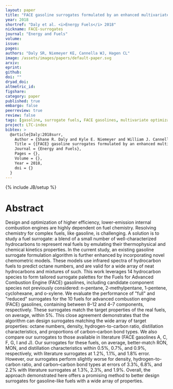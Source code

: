 ```yaml
---
layout: paper
title: "FACE gasoline surrogates formulated by an enhanced multivariate optimization framework"
year: 2018
shortref: "Daly et al. <i>Energy Fuels</i> 2018"
nickname: FACE-surrogates
journal: "Energy and Fuels"
volume:
issue:
pages:
authors: "Daly SR, Niemeyer KE, Cannella WJ, Hagen CL"
image: /assets/images/papers/default-paper.svg
arxiv:
eprint:
github:
doi: ""
dryad_doi:
altmetric_id:
figshare:
category: paper
published: true
embargo: false
peerreview: true
review: false
tags: [gasoline, surrogate fuels, FACE gasolines, multivariate optimization]
project: LTC-index
bibtex: >
  @article{Daly:2018surr,
    Author = {Shane R. Daly and Kyle E. Niemeyer and William J. Cannella and Christopher L. Hagen},
    Title = {{FACE} gasoline surrogates formulated by an enhanced multivariate optimization framework},
    Journal = {Energy and Fuels},
    Pages = {},
    Volume = {},
    Year = 2018,
    doi = {}
  }
---
```

{% include JB/setup %}

# Abstract

Design and optimization of higher efficiency, lower-emission internal combustion engines are highly dependent on fuel chemistry. Resolving chemistry for complex fuels, like gasoline, is challenging. A solution is to study a fuel surrogate: a blend of a small number of well-characterized hydrocarbons to represent real fuels by emulating their thermophysical and chemical kinetics properties. In the current study, an existing gasoline surrogate formulation algorithm is further enhanced by incorporating novel chemometric models. These models use infrared spectra of hydrocarbon fuels to predict octane numbers, and are valid for a wide array of neat hydrocarbons and mixtures of such. This work leverages 14 hydrocarbon species to form tailored surrogate palettes for the Fuels for Advanced Combustion Engine (FACE) gasolines, including candidate component species not previously considered: n-pentane, 2-methylpentane, 1-pentene, cyclohexane, and o-xylene. We evaluate the performance of "full" and "reduced" surrogates for the 10 fuels for advanced combustion engine (FACE) gasolines, containing between 8–12 and 4–7 components, respectively. These surrogates match the target properties of the real fuels, on average, within 5%. This close agreement demonstrates that the algorithm can design surrogates matching the wide array of target properties: octane numbers, density, hydrogen-to-carbon ratio, distillation characteristics, and proportions of carbon–carbon bond types. We also compare our surrogates to those available in literature (FACE gasolines A, C, F, G, I and J). Our surrogates for these fuels, on average, better-match RON, MON, and distillation characteristics within 0.5%, 0.7%, and 0.9%, respectively, with literature surrogates at 1.2%, 1.1%, and 1.8% error. However, our surrogates perform slightly worse for density, hydrogen-to-carbon ratio, and carbon–carbon bond types at errors of 3.3%, 6.8%, and 2.2% with literature surrogates at 1.3%, 2.3%, and 1.9%. Overall, the approach demonstrated here offers a promising method to better design surrogates for gasoline-like fuels with a wide array of properties.
